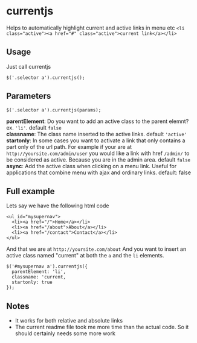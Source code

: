 currentjs
=========

Helps to automatically highlight current and active links in menu etc `<li class="active"><a href="#" class="active">current link</a></li>`


Usage 
------

Just call currentjs

`
$('.selector a').currentjs();
`


Parameters
-----

`
$('.selector a').currentjs(params);
`

**parentElement**: Do you want to add an active class to the parent elemnt? ex. `'li'`. default `false`  
**classname**: The class name inserted to the active links. default `'active'`  
**startonly**: In some cases you want to activate a link that only contains a part only of the url path. For example if your are at `http://yoursite.com/admin/user` you would like a link with href `/admin/` to be considered as active. Because you are in the admin area. default `false`  
**async**: Add the active class when clicking on a menu link. Useful for applications that combine menu with ajax and ordinary links. default: false

Full example
-----

Lets say we have the following html code

```
<ul id="mysupernav">
  <li><a href="/">Home</a></li>
  <li><a href="/about">About</a></li>
  <li><a href="/contact">Contact</a></li>
</ul>
```

And that we are at ``http://yoursite.com/about``
And you want to insert an active class named "current" at both the `a` and the `li` elements.


```
$('#mysupernav a').currentjs({
  parentElement: 'li',
  classname: 'current,
  startonly: true
});
```

Notes
------

- It works for both relative and absolute links
- The current readme file took me more time than the actual code. So it should certainly needs some more work

